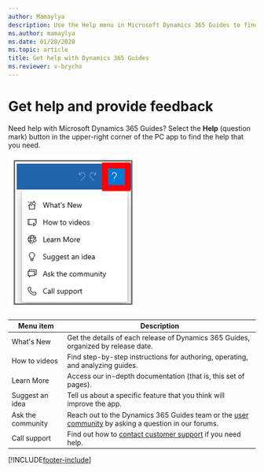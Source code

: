 ```yaml
---
author: Mamaylya
description: Use the Help menu in Microsoft Dynamics 365 Guides to find out what's new and more.
ms.author: mamaylya
ms.date: 01/28/2020
ms.topic: article
title: Get help with Dynamics 365 Guides
ms.reviewer: v-brycho
---
```


# Get help and provide feedback

Need help with Microsoft Dynamics 365 Guides? Select the **Help** (question mark) button in the upper-right corner of the PC app to find the help that you need.

![Help menu](media/help-menu.PNG "Help menu") 

| Menu item | Description |
|---|---|
| What's New | Get the details of each release of Dynamics 365 Guides, organized by release date. |
| How to videos | Find step-by-step instructions for authoring, operating, and analyzing guides. |
| Learn More | Access our in-depth documentation (that is, this set of pages). |
| Suggest an idea | Tell us about a specific feature that you think will improve the app. |
| Ask the community | Reach out to the Dynamics 365 Guides team or the [user community](https://community.dynamics.com/365/guides/f/dynamics-365-guides-forum) by asking a question in our forums. |
| Call support | Find out how to [contact customer support](https://support.microsoft.com/hub/4343728/support-for-business) if you need help. |


[!INCLUDE[footer-include](../includes/footer-banner.md)]
